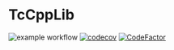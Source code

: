 # TcCppLib
![example workflow](https://github.com/Link2Link/TcCppLib/actions/workflows/CI.yml/badge.svg)
[![codecov](https://codecov.io/gh/Link2Link/TcCppLib/branch/main/graph/badge.svg?token=HLMZ1YV51X)](https://codecov.io/gh/Link2Link/TcCppLib)
[![CodeFactor](https://www.codefactor.io/repository/github/link2link/tccpplib/badge)](https://www.codefactor.io/repository/github/link2link/tccpplib)